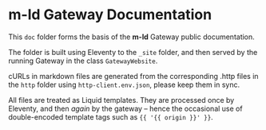 # m-ld Gateway Documentation

This `doc` folder forms the basis of the **m-ld** Gateway public documentation.

The folder is built using Eleventy to the `_site` folder, and then served by the running Gateway in the class `GatewayWebsite`.

cURLs in markdown files are generated from the corresponding .http files in the `http` folder using `http-client.env.json`, please keep them in sync.

All files are treated as Liquid templates. They are processed once by Eleventy, and then _again_ by the gateway – hence the occasional use of double-encoded template tags such as `{{ '{{ origin }}' }}`.